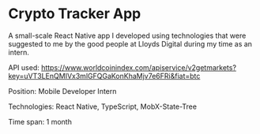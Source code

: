 # Crypto Tracker App

A small-scale React Native app I developed using technologies that were suggested to me by the good people at Lloyds Digital during my time as an intern.

API used: https://www.worldcoinindex.com/apiservice/v2getmarkets?key=uVT3LEnQMIVx3mlGFQGaKonKhaMjv7e6FRi&fiat=btc

Position: Mobile Developer Intern

Technologies: React Native, TypeScript, MobX-State-Tree

Time span: 1 month
